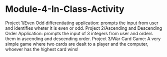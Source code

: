 # Module-4-In-Class-Activity
Project 1/Even Odd differentiating application: prompts the input from user and identifies wheter it is even or odd.
Project 2/Ascending and Descending Order Application: prompts the input of 3 integers from user and orders them in ascending and descending order.
Project 3/War Card Game: A very simple game where two cards are dealt to a player and the computer, whoever has the highest card wins!
